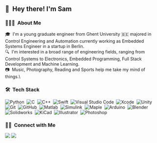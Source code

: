## 👋 &nbsp;Hey there! I'm Sam

### 👨🏻‍💻 &nbsp;About Me

🎓 &nbsp;I'm a young graduate engineer from Ghent University :belgium: majored in Control Engineering and Automation currently working as Embedded Systems Engineer in a startup in Berlin.\
:mag: &nbsp;I'm interested in a broad range of engineering fields, ranging from Control Systems to Electronics, Embedded Programming, Full Stack Development and Machine Learning.\
:camera: &nbsp;Music, Photography, Reading and Sports help me take my mind of things.\
 <!--- 📄 &nbsp;Please have a look at my [Résumé](https://www.adityavsingh.com/resume.html) for more details about me. I'm open to feedback and suggestions!) --->

### 🛠 &nbsp;Tech Stack

![Python](https://img.shields.io/badge/-Python-3776AB?style=flat&logo=python&logoColor=white)&nbsp;
![C](https://img.shields.io/badge/-C-A8B9CC?style=flat&logo=C&logoColor=white)&nbsp;
![C++](https://img.shields.io/badge/-C++-00599CA?style=flat&logo=C%2B%2B&logoColor=white)&nbsp;
![Swift](https://img.shields.io/badge/-Swift-FA7343?style=flat&logo=Swift&logoColor=white)&nbsp;
![Visual Studio Code](https://img.shields.io/badge/-Visual%20Studio%20Code-007ACC?style=flat&logo=visual-studio-code&logoColor=white)&nbsp;
![Xcode](https://img.shields.io/badge/-Xcode-147EFB?style=flat&logo=xcode&logoColor=white)&nbsp;
![Unity](https://img.shields.io/badge/-Unity-000000?style=flat&logo=unity&logoColor=white)&nbsp;
![Git](https://img.shields.io/badge/-Git-F05032?style=flat&logo=git&logoColor=white)&nbsp;
![GitHub](https://img.shields.io/badge/-GitHub-181717?style=flat&logo=github&logoColor=white)&nbsp;
![Matlab](https://img.shields.io/badge/-Matlab-007ACC?style=flat&logo=matlab&logoColor=white)&nbsp;
![Simulink](https://img.shields.io/badge/-Simulink-F05032?style=flat&logo=simulink&logoColor=white)&nbsp;
![Maple](https://img.shields.io/badge/-Maple-3A6693?style=flat&logo=maple&logoColor=white)&nbsp;
![Arduino](https://img.shields.io/badge/-Arduino/Teensy-00979D?style=flat&logo=arduino&logoColor=white)&nbsp;
![Blender](https://img.shields.io/badge/-Blender-F5792A?style=flat&logo=blender&logoColor=white)&nbsp;
![Solidworks](https://img.shields.io/badge/-Solidworks-BD2C22?style=flat&logo=solidworks&logoColor=white)&nbsp;
![KiCad](https://img.shields.io/badge/-KiCad-B68E29?style=flat&logo=kicad&logoColor=white)&nbsp;
![Illustrator](https://img.shields.io/badge/-Illustrator-FF9A00?style=flat&logo=adobe-illustrator&logoColor=white)&nbsp;
![Photoshop](https://img.shields.io/badge/-Photoshop-31A8FF?style=flat&logo=adobe-photoshop&logoColor=white)&nbsp;

### 🤝🏻 &nbsp;Connect with Me

<p align="left">
<a href="https://www.linkedin.com/in/sam-van-gysegem-849675100/"><img src="https://img.shields.io/badge/-Sam%20Van%20Gysegem-0A66C2?style=flat&logo=Linkedin&logoColor=white"/></a>
<a href="https://www.facebook.com/profile.php?id=100006229087640"><img src="https://img.shields.io/badge/-Sam%20Van%20Gysegem-1877F2?style=flat&logo=Facebook&logoColor=white"/></a>
</p>


